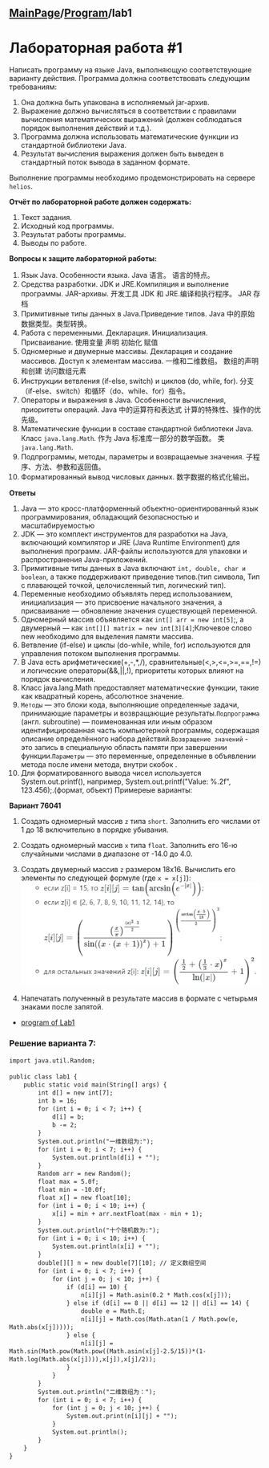 <head>
  <script src="https://cdn.mathjax.org/mathjax/latest/MathJax.js?config=TeX-AMS-MML_HTMLorMML" type="text/javascript"></script>
  <script type="text/x-mathjax-config">
    MathJax.Hub.Config({
      tex2jax: {
      skipTags: ['script', 'noscript', 'style', 'textarea', 'pre'],
      inlineMath: [['$','$']]
      }
    });
  </script>
</head>

## [MainPage](../READEME.md)/[Program](readme.mdreadme)/lab1
# Лабораторная работа #1

Написать программу на языке Java, выполняющую соответствующие варианту действия. Программа должна соответствовать следующим требованиям:

1. Она должна быть упакована в исполняемый jar-архив.
2. Выражение должно вычисляться в соответствии с правилами вычисления математических выражений (должен соблюдаться порядок выполнения действий и т.д.).
3. Программа должна использовать математические функции из стандартной библиотеки Java.
4. Результат вычисления выражения должен быть выведен в стандартный поток вывода в заданном формате.

Выполнение программы необходимо продемонстрировать на сервере `helios`.

**Отчёт по лабораторной работе должен содержать:**

1. Текст задания.
2. Исходный код программы.
3. Результат работы программы.
4. Выводы по работе.

**Вопросы к защите лабораторной работы:**

1. Язык Java. Особенности языка. Java 语言。 语言的特点。
2. Средства разработки. JDK и JRE.Компиляция и выполнение программы. JAR-архивы. 开发工具 JDK 和 JRE.编译和执行程序。 JAR 存档
3. Примитивные типы данных в Java.Приведение типов. Java 中的原始数据类型。类型转换。
4. Работа с переменными. Декларация. Инициализация. Присваивание. 使用变量 声明 初始化 赋值
5. Одномерные и двумерные массивы. Декларация и создание массивов. Доступ к элементам массива. 一维和二维数组。 数组的声明和创建 访问数组元素
6. Инструкции ветвления (if-else, switch) и циклов (do, while, for). 分支（if-else、switch）和循环（do、while、for）指令。
7. Операторы и выражения в Java. Особенности вычисления, приоритеты операций. Java 中的运算符和表达式 计算的特殊性、操作的优先级。
8. Математические функции в составе стандартной библиотеки Java. Класс `java.lang.Math`. 作为 Java 标准库一部分的数学函数。 类 `java.lang.Math`.
9. Подпрограммы, методы, параметры и возвращаемые значения. 子程序、方法、参数和返回值。
10. Форматированный вывод числовых данных. 数字数据的格式化输出。

**Ответы**
1. Java — это кросс-платформенный объектно-ориентированный язык программирования, обладающий безопасностью и масштабируемостью
2. JDK — это комплект инструментов для разработки на Java, включающий компилятор и JRE (Java Runtime Environment) для выполнения программ. JAR-файлы используются для упаковки и распространения Java-приложений.
3. Примитивные типы данных в Java включают `int, double, char и boolean`, а также поддерживают приведение типов.(тип символа, Тип с плавающей точкой, целочисленный тип, логический тип).
4. Переменные необходимо объявлять перед использованием, инициализация — это присвоение начального значения, а присваивание — обновление значения существующей переменной.
5. Одномерный массив объявляется как `int[] arr = new int[5]`;, а двумерный — как `int[][] matrix = new int[3][4]`;Ключевое слово new необходимо для выделения памяти массива.
6. Ветвление (if-else) и циклы (do-while, while, for) используются для управления потоком выполнения программы.
7. В Java есть арифметические(+,-,*,/), сравнительные(<,>,<=,>=,==,!=) и логические операторы(&&,||,!), приоритеты которых влияют на порядок вычисления.
8. Класс java.lang.Math предоставляет математические функции, такие как квадратный корень, абсолютное значение.
9. `Методы` — это блоки кода, выполняющие определенные задачи, принимающие параметры и возвращающие результаты.`Подпрограмма` (англ. subroutine) — поименованная или иным образом идентифицированная часть компьютерной программы, содержащая описание определённого набора действий.`Возвращение значений` - это запись в специальную область памяти при завершении функции.`Параметры` — это переменные, определенные в объявлении метода после имени метода, внутри скобок .
10. Для форматированного вывода чисел используется System.out.printf(), например, System.out.printf("Value: %.2f", 123.456);.(формат, объект)
Примереые варианты:

**Вариант 76041**

1. Создать одномерный массив `z` типа `short`. Заполнить его числами от 1 до 18 включительно в порядке убывания.
2. Создать одномерный массив `x` типа `float`. Заполнить его 16-ю случайными числами в диапазоне от -14.0 до 4.0.
3. Создать двумерный массив `z` размером 18x16. Вычислить его элементы по следующей формуле (где `x = x[j]`):
![](/Programming/variant/lab1.png)  

1. Напечатать полученный в результате массив в формате с четырьмя знаками после запятой.

- [program of Lab1](/Programming/lab/lab1.java)



### Решение варианта 7:
```
import java.util.Random;

public class lab1 {
    public static void main(String[] args) {
        int d[] = new int[7];
        int b = 16;
        for (int i = 0; i < 7; i++) {
            d[i] = b;
            b -= 2;
        }
        System.out.println("一维数组为:");
        for (int i = 0; i < 7; i++) {
            System.out.println(d[i] + "");
        }
        Random arr = new Random();
        float max = 5.0f;
        float min = -10.0f;
        float x[] = new float[10];
        for (int i = 0; i < 10; i++) {
            x[i] = min + arr.nextFloat(max - min + 1);
        }
        System.out.println("十个随机数为:");
        for (int i = 0; i < 10; i++) {
            System.out.println(x[i] + "");
        }
        double[][] n = new double[7][10]; // 定义数组空间
        for (int i = 0; i < 7; i++) {
            for (int j = 0; j < 10; j++) {
                if (d[i] == 10) {
                    n[i][j] = Math.asin(0.2 * Math.cos(x[j]));
                } else if (d[i] == 8 || d[i] == 12 || d[i] == 14) {
                    double e = Math.E;
                    n[i][j] = Math.cos(Math.atan(1 / Math.pow(e, Math.abs(x[j]))));
                } else {
                    n[i][j] = Math.sin(Math.pow(Math.pow((Math.asin(x[j]-2.5/15))*(1-Math.log(Math.abs(x[j]))),x[j]),x[j]/2));
                }
            }
        }
        System.out.println("二维数组为：");
        for (int i = 0; i < 7; i++) {
            for (int j = 0; j < 10; j++) {
                System.out.print(n[i][j] + "");
            }
            System.out.println();
        }
    }
}
```
